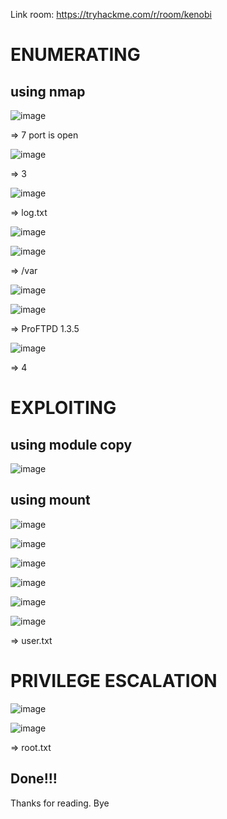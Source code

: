 Link room: https://tryhackme.com/r/room/kenobi
# ENUMERATING
## using nmap
![image](https://github.com/nguyenngocdung18/tryhackme/assets/134156226/7c75be96-1dfa-4091-af9e-0c0a660848ee)

=> 7 port is open

![image](https://github.com/nguyenngocdung18/tryhackme/assets/134156226/ce9af0d3-6d62-4dd8-9eec-dd4535364628)

=> 3

![image](https://github.com/nguyenngocdung18/tryhackme/assets/134156226/2cd3c310-de94-4a46-9579-c53c4ccc5f77)

=> log.txt

![image](https://github.com/nguyenngocdung18/tryhackme/assets/134156226/0aff34a8-d6b3-40eb-853e-b821a5ddee67)

![image](https://github.com/nguyenngocdung18/tryhackme/assets/134156226/a124e146-d7d0-4bac-b7ed-c67d5d4cca53)

=> /var

![image](https://github.com/nguyenngocdung18/tryhackme/assets/134156226/fd99e53f-52b4-40fb-bfa1-3388ea2424d7)

![image](https://github.com/nguyenngocdung18/tryhackme/assets/134156226/8b37a238-ed88-4b42-88fa-76f86ecbb8f6)

=> ProFTPD 1.3.5

![image](https://github.com/nguyenngocdung18/tryhackme/assets/134156226/5d4b322e-c69f-4937-b529-ad170f677170)

=> 4
# EXPLOITING
## using module copy
![image](https://github.com/nguyenngocdung18/tryhackme/assets/134156226/bb6ca735-4721-426f-ae74-ee8dc6e07bb5)

## using mount
![image](https://github.com/nguyenngocdung18/tryhackme/assets/134156226/c4ba9bb5-affd-44d4-bfe7-d83c8340757f)

![image](https://github.com/nguyenngocdung18/tryhackme/assets/134156226/43733ecf-80c3-4d9e-baf7-0361a26f7dc0)

![image](https://github.com/nguyenngocdung18/tryhackme/assets/134156226/67565730-0e58-4670-963f-c56c437a8fc3)

![image](https://github.com/nguyenngocdung18/tryhackme/assets/134156226/d3d2f3b7-ee31-485c-8579-1f25664baf18)

![image](https://github.com/nguyenngocdung18/tryhackme/assets/134156226/915d9785-436c-4aa8-80fd-44e538a3c04e)

![image](https://github.com/nguyenngocdung18/tryhackme/assets/134156226/f9728bb9-20f2-47ce-ad98-e07d35ab32f8)

=> user.txt
# PRIVILEGE ESCALATION
![image](https://github.com/nguyenngocdung18/tryhackme/assets/134156226/2e539302-494f-4a73-9b25-114f876e9206)

![image](https://github.com/nguyenngocdung18/tryhackme/assets/134156226/6ab79877-9de5-4866-bffc-9673a5f56522)

=> root.txt
## Done!!!
Thanks for reading. Bye
